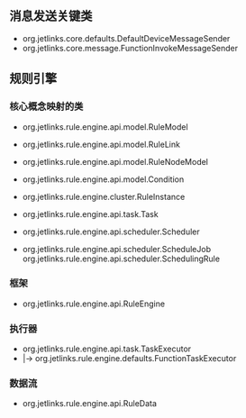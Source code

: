 


## 消息发送关键类
* org.jetlinks.core.defaults.DefaultDeviceMessageSender
* org.jetlinks.core.message.FunctionInvokeMessageSender


## 规则引擎

### 核心概念映射的类
* org.jetlinks.rule.engine.api.model.RuleModel
* org.jetlinks.rule.engine.api.model.RuleLink
* org.jetlinks.rule.engine.api.model.RuleNodeModel
* org.jetlinks.rule.engine.api.model.Condition
* org.jetlinks.rule.engine.cluster.RuleInstance
  
* org.jetlinks.rule.engine.api.task.Task
* org.jetlinks.rule.engine.api.scheduler.Scheduler
* org.jetlinks.rule.engine.api.scheduler.ScheduleJob
  org.jetlinks.rule.engine.api.scheduler.SchedulingRule

### 框架
* org.jetlinks.rule.engine.api.RuleEngine

### 执行器
* org.jetlinks.rule.engine.api.task.TaskExecutor
* |-> org.jetlinks.rule.engine.defaults.FunctionTaskExecutor

### 数据流
* org.jetlinks.rule.engine.api.RuleData